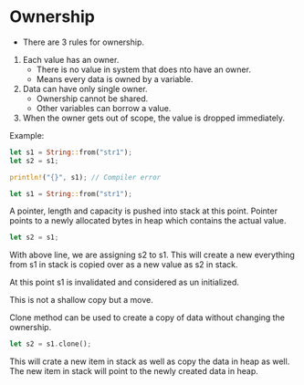 # Ownership

- There are 3 rules for ownership.

1. Each value has an owner. 
   - There is no value in system that does nto have an owner.
   - Means every data is owned by a variable.
2. Data can have only single owner. 
   - Ownership cannot be shared.
   - Other variables can borrow a value.
3. When the owner gets out of scope, the value is dropped immediately.


Example:
```rust
let s1 = String::from("str1");
let s2 = s1;

println!("{}", s1); // Compiler error
```

```rust
let s1 = String::from("str1");
```
A pointer, length and capacity is pushed into stack at this point.
Pointer points to a newly allocated bytes in heap which contains the actual value.


```rust
let s2 = s1;
```
With above line, we are assigning s2 to s1. 
This will create a new everything from s1 in stack is copied over as a new value as s2 in stack.

At this point s1 is invalidated and considered as un initialized.

This is not a shallow copy but a move.

Clone method can be used to create a copy of data without changing the ownership.

```rust
let s2 = s1.clone();
```

This will crate a new item in stack as well as copy the data in heap as well. The new item in stack will point to the newly created data in heap.